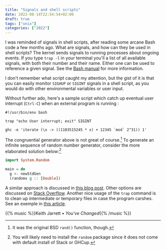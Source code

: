 ```yaml
---
title: "Signals and shell scripts"
date: 2022-08-14T22:54:54+02:00
draft: true
tags: ["unix"]
categories: ["2022"]
---
```


I was reminded of signals in shell scripts, after reading some arcane Bash code a few months ago. What are signals, and how can they be used in shell scripts? The kernel sends signals to running processes about ongoing events. If you type `trap -l` in your terminal you'll a list of all available signals, with both their number and their name. Either one can be used to reference a given signal. See the [Bash manual] for more information.

I don't remember what script caught my attention, but the gist of it is that you can easily monitor `SIGHUP` or `SIGINT` signals in a shell script, as you would do with other environmental variables or user input.

Without further ado, here's a sample script which catch up eventual user interrupt (`Ctrl-C`) when an external program is running :

```shell
#!/usr/bin/env bash

trap "echo User interrupt; exit" SIGINT

ghc -e 'iterate (\x -> ((1103515245 * x) + 12345 `mod` 2^31)) 1'
```

The congruential generator above is not great of course.[^1] To generate an infinite sequence of random number generator, consider the more elaborated solution below:[^2]

```haskell
import System.Random

main = do
  g <- newStdGen
  (randoms g :: [Double])
```

A similar approach is discussed in [this blog post]. Other options are discussed on [Stack Overflow]. Another nice usage of the `trap` command is to clean up intermediate or temporary files in case the program carshes. See an exemple in [this article].

{{% music %}}Keith Jarrett • _You've Changed_{{% /music %}}

[bash manual]: https://www.gnu.org/software/bash/manual/html_node/Signals.html
[this blog post]: https://lgfang.github.io/computer/2020/02/13/bash-signal-trap
[stack overflow]: https://stackoverflow.com/questions/15785522/catch-sigint-in-bash-handle-and-ignore
[this article]: https://phoenixnap.com/kb/bash-trap-command

[^1]: It was the original BSD `rand()` function, though.
[^2]: You will likely need to install the `random` package since it does not come with default install of Stack or GHCup.

